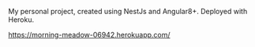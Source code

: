 My personal project, created using NestJs and Angular8+. Deployed with Heroku.

https://morning-meadow-06942.herokuapp.com/
